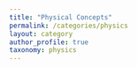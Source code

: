 ```yaml
---
title: "Physical Concepts"
permalink: /categories/physics
layout: category
author_profile: true
taxonomy: physics
---
```

